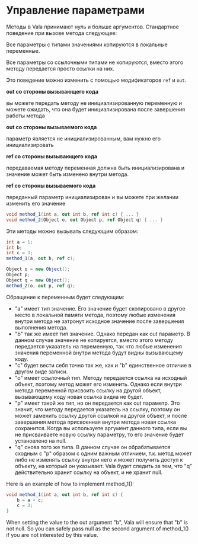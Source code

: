 # Управление параметрами

Методы в Vala принимают нуль и больше аргументов. Стандартное поведение при вызове метода следующее:

Все параметры с типами значениями копируются в локальные переменные.

Все параметры со ссылочными типами не копируются, вместо этого методу передается просто ссылки на них.

Это поведение можно изменить с помощью модификаторов `ref` и `out`.

**out со стороны вызывающего кода**

вы можете передать методу не инициализированную переменную и можете ожидать, что она будет инициализирована после завершения работы метода

**out со стороны вызываемого кода**

параметр является не инициализированным, вам нужно его инициализировать

**ref со стороны вызывающего кода**

передаваемая методу переменная должна быть инициализирована и значение может быть изменено внутри метода.

**ref со стороны вызываемого кода**

переданный параметр инициализирован и вы можете при желании изменить его значение

```csharp
void method_1(int a, out int b, ref int c) { ... }
void method_2(Object o, out Object p, ref Object q) { ... }
```

Эти методы можно вызывать следующим образом:

```csharp
int a = 1;
int b;
int c = 3;
method_1(a, out b, ref c);

Object o = new Object();
Object p;
Object q = new Object();
method_2(o, out p, ref q);
```

Обращение к переменным будет следующим:

* "а" имеет тип значение. Его значение будет скопировано в другое место в локальной памяти метода, поэтому любые изменения внутри метода не затронут исходное значение после завершения выполнения метода.
* "b" так же имеет тип значение. Однако передан как out параметр. В данном случае значение не копируется, вместо этого методу передается указатель на переменную, так что любые изменения значения переменной внутри метода будут видны вызывающему коду.
* "с" будет вести себя точно так же, как и "b" единственное отличие в другом виде записи.
* "о" имеет ссылочный тип. Методу передается ссылка на исходный объект, поэтому метод может его изменить. Однако если внутри метода переменной присвоить ссылку на другой объект, вызывающему коду новая ссылка видна не будет.
* "р" имеет такой же тип, но он передается как out параметр. Это значит, что методу передается указатель на ссылку, поэтому он может заменить ссылку другой ссылкой на другой объект, и после завершения метода присвоенная внутри метода новая ссылка сохранится. Когда вы используете аргумент данного типа, если вы не присваиваете новую ссылку параметру, то его значение будет установлено на null.
* "q" снова того же типа. В данном случае он обрабатывается сходным с "р" образом с одним важным отличием, т.к. метод может либо не изменять ссылку внутри него и может получить доступ к объекту, на который он указывает. Vala будет следить за тем, что "q" действительно хранит ссылку на объект, и не хранит null.

Here is an example of how to implement method\_1\(\):

```csharp
void method_1(int a, out int b, ref int c) {
    b = a + c;
    c = 3;
}
```

When setting the value to the out argument "b", Vala will ensure that "b" is not null. So you can safely pass null as the second argument of method\_1\(\) if you are not interested by this value.  



